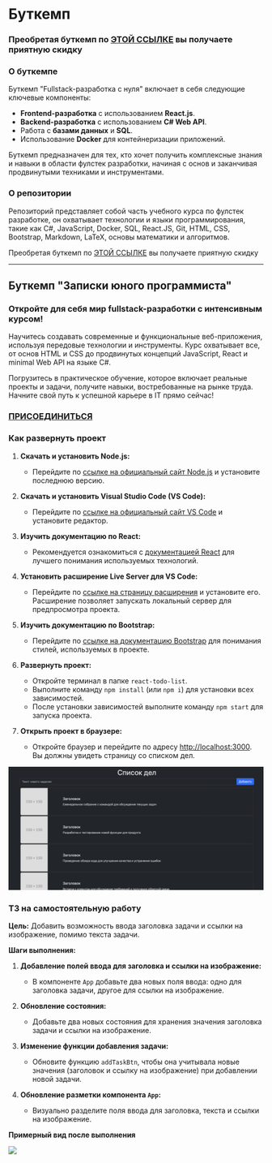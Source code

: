 # Буткемп

### Преобретая буткемп по [ЭТОЙ ССЫЛКЕ](https://stepik.org/a/197191/pay?promo=5749ef0badb40674&utm_source=github.com&utm_medium=react_event&utm_campaign=narodny_course&utm_term=first) вы получаете приятную скидку

### О буткемпе

Буткемп "Fullstack-разработка с нуля" включает в себя следующие ключевые компоненты:

- **Frontend-разработка** с использованием **React.js**.
- **Backend-разработка** с использованием **C# Web API**.
- Работа с **базами данных** и **SQL**.
- Использование **Docker** для контейнеризации приложений.

Буткемп предназначен для тех, кто хочет получить комплексные знания и навыки в области фулстек разработки, начиная с основ и заканчивая продвинутыми техниками и инструментами.

### О репозитории

Репозиторий представляет собой часть учебного курса по фулстек разработке, он охватывает технологии и языки программирования, такие как C#, JavaScript, Docker, SQL, React.JS, Git, HTML, CSS, Bootstrap, Markdown, LaTeX, основы математики и алгоритмов.

Преобретая буткемп по [ЭТОЙ ССЫЛКЕ](https://stepik.org/a/197191/pay?promo=5749ef0badb40674&utm_source=github.com&utm_medium=react_event&utm_campaign=narodny_course&utm_term=second) вы получаете приятную скидку

---

## Буткемп "Записки юного программиста"

### Откройте для себя мир fullstack-разработки с интенсивным курсом!

Научитесь создавать современные и функциональные веб-приложения, используя передовые технологии и инструменты. Курс охватывает все, от основ HTML и CSS до продвинутых концепций JavaScript, React и minimal Web API на языке C#. 

Погрузитесь в практическое обучение, которое включает реальные проекты и задачи, получите навыки, востребованные на рынке труда. Начните свой путь к успешной карьере в IT прямо сейчас!

### [ПРИСОЕДИНИТЬСЯ](https://stepik.org/a/197191/pay?promo=0e3fe54a49128574&utm_source=github&utm_medium=code&utm_campaign=july)

### Как развернуть проект

1. **Скачать и установить Node.js:**
   - Перейдите по [ссылке на официальный сайт Node.js](https://nodejs.org/en) и установите последнюю версию.

2. **Скачать и установить Visual Studio Code (VS Code):**
   - Перейдите по [ссылке на официальный сайт VS Code](https://code.visualstudio.com) и установите редактор.

3. **Изучить документацию по React:**
   - Рекомендуется ознакомиться с [документацией React](https://react.dev) для лучшего понимания используемых технологий.

4. **Установить расширение Live Server для VS Code:**
   - Перейдите по [ссылке на страницу расширения](https://marketplace.visualstudio.com/items?itemName=ms-vscode.live-server) и установите его. Расширение позволяет запускать локальный сервер для предпросмотра проекта.

5. **Изучить документацию по Bootstrap:**
   - Перейдите по [ссылке на документацию Bootstrap](https://getbootstrap.com/docs/5.3/getting-started/introduction/) для понимания стилей, используемых в проекте.

6. **Развернуть проект:**
   - Откройте терминал в папке `react-todo-list`.
   - Выполните команду `npm install` (или `npm i`) для установки всех зависимостей.
   - После установки зависимостей выполните команду `npm start` для запуска проекта.

7. **Открыть проект в браузере:**
   - Откройте браузер и перейдите по адресу [http://localhost:3000](http://localhost:3000). Вы должны увидеть страницу со списком дел.

![Список дел](./img/todo.png)



### ТЗ на самостоятельную работу

**Цель:** Добавить возможность ввода заголовка задачи и ссылки на изображение, помимо текста задачи.

**Шаги выполнения:**

1. **Добавление полей ввода для заголовка и ссылки на изображение:**
   - В компоненте `App` добавьте два новых поля ввода: одно для заголовка задачи, другое для ссылки на изображение.
   
2. **Обновление состояния:**
   - Добавьте два новых состояния для хранения значения заголовка задачи и ссылки на изображение.

3. **Изменение функции добавления задачи:**
   - Обновите функцию `addTaskBtn`, чтобы она учитывала новые значения (заголовок и ссылку на изображение) при добавлении новой задачи.

4. **Обновление разметки компонента `App`:**
   - Визуально разделите поля ввода для заголовка, текста и ссылки на изображение.

**Примерный вид после выполнения**

![](./img/screencast.gif)
